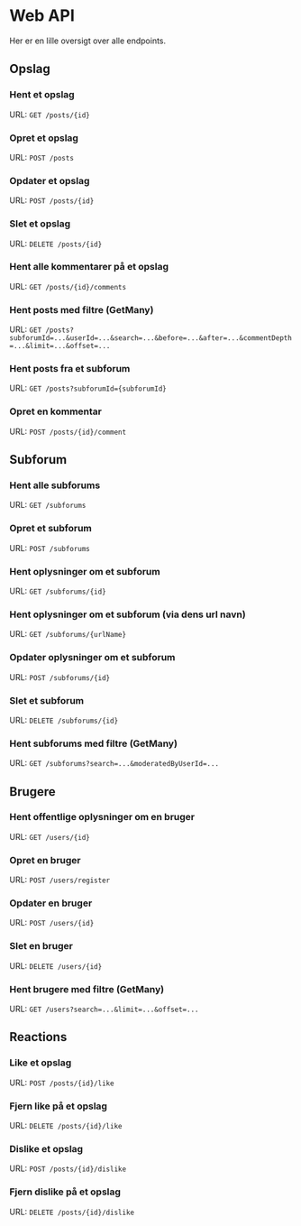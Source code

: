 # Web API

Her er en lille oversigt over alle endpoints.

## Opslag

### Hent et opslag

URL: `GET /posts/{id}`

### Opret et opslag

URL: `POST /posts`

### Opdater et opslag

URL: `POST /posts/{id}`

### Slet et opslag

URL: `DELETE /posts/{id}`

### Hent alle kommentarer på et opslag

URL: `GET /posts/{id}/comments`

### Hent posts med filtre (GetMany)

URL: `GET /posts?subforumId=...&userId=...&search=...&before=...&after=...&commentDepth=...&limit=...&offset=...`

### Hent posts fra et subforum

URL: `GET /posts?subforumId={subforumId}`

### Opret en kommentar

URL: `POST /posts/{id}/comment`

## Subforum

### Hent alle subforums

URL: `GET /subforums`

### Opret et subforum

URL: `POST /subforums`

### Hent oplysninger om et subforum

URL: `GET /subforums/{id}`

### Hent oplysninger om et subforum (via dens url navn)

URL: `GET /subforums/{urlName}`

### Opdater oplysninger om et subforum

URL: `POST /subforums/{id}`

### Slet et subforum

URL: `DELETE /subforums/{id}`

### Hent subforums med filtre (GetMany)

URL: `GET /subforums?search=...&moderatedByUserId=...`

## Brugere

### Hent offentlige oplysninger om en bruger

URL: `GET /users/{id}`

### Opret en bruger

URL: `POST /users/register`

### Opdater en bruger

URL: `POST /users/{id}`

### Slet en bruger

URL: `DELETE /users/{id}`

### Hent brugere med filtre (GetMany)

URL: `GET /users?search=...&limit=...&offset=...`

## Reactions

### Like et opslag

URL: `POST /posts/{id}/like`

### Fjern like på et opslag

URL: `DELETE /posts/{id}/like`

### Dislike et opslag

URL: `POST /posts/{id}/dislike`

### Fjern dislike på et opslag

URL: `DELETE /posts/{id}/dislike`